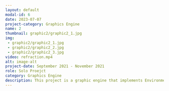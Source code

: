 ```yaml
---
layout: default
modal-id: 6
date: 2023-07-07
project-category: Graphics Engine
name: 2
thumbnail: graphic2/graphic2_1.jpg
img: 
 - graphic2/graphic2_1.jpg
 - graphic2/graphic2_2.jpg
 - graphic2/graphic2_3.jpg
video: refraction.mp4
alt: image-alt
project-date: September 2021 - November 2021
role: Solo Proejct
category: Graphics Engine
description: This project is a graphic engine that implements Environment Mapping including Reflection and Refraction. It's a solo project created using C++, OpenGL, Im Gui, and GLSL. <br> The graphic engine includes basic functions such as loading objects and mapping textures. Additionally, I've incorporated features like cube mapping for the skybox, scene rendering using FBO, and shaders capable of Environment Mapping. <br> Environment Mapping includes the following elements <br>  - Only reflection <br> - Only refraction <br> - Combination of both <br> Also, I made Phong shading and Environment mapping work at the same time. <br> It is a graphics engine that implements environmental mapping based on the graphic engine that was created first. Throughout the process, there were numerous revisions to the engine itself and I spent a lot of time trying to implement many things at once, and the process of building the engine wasn't smooth. Nevertheless, this project allowed for a deep understanding of graphics engines and provided the opportunity to derive enjoyment from development.
---
```

